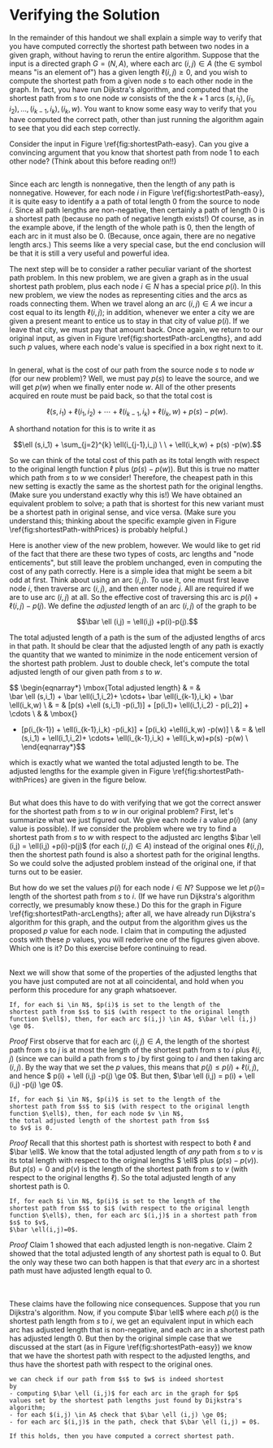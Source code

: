 # Verifying the Solution

In the remainder of this handout we shall explain a simple way to verify
that you have computed correctly the shortest path between two
nodes in a given graph, without having to rerun the entire algorithm. 
Suppose that the input is a directed graph 
$G=(N,A)$, where each arc $(i,j) \in A$ 
(the $\in$ symbol means "is an element of") 
has a given length $\ell (i,j) \ge 0$,
and you wish to compute the shortest path from a given node $s$ to each 
other node in the graph. In fact, you have run Dijkstra's algorithm,
and computed that the shortest path from $s$ to one node $w$ consists
of the the $k+1$ arcs $(s,i_1), (i_1,i_2), \ldots, (i_{k-1},i_k), (i_k,w)$.
You want to know some easy way to verify that you have computed the correct
path, other than just running the algorithm again to see that you did
each step correctly.

Consider the input in Figure \ref{fig:shortestPath-easy}. Can you give a convincing argument
that you know that shortest path from node 1 to each other node?
(Think about this before reading on!!)


```{attention} Figure: An easy shortest path input should be here
```

Since each arc length is nonnegative,
then the length of any path is nonnegative. 
However, for each node $i$ in Figure \ref{fig:shortestPath-easy}, it 
is quite easy to identify a
a path of total length 0 from the source to node $i$.
Since all path lengths are non-negative, then certainly a path of length
0 is a shortest path (because no
path of negative length exists!) Of course, as in the example
above, if the length of the whole path is 0, then the length of each arc 
in it must also be 0. (Because, once again, there are no negative length
arcs.)
This seems like a very special case, but the end conclusion 
will be that it is still a very useful and powerful idea.

The next step will be to consider a rather peculiar variant of the
shortest path problem. In this new problem, we are given a graph as
in the usual shortest path problem, plus each node $i \in N$ has a special 
price $p(i)$. In this new problem, we view the nodes as representing
cities and the arcs as roads connecting them. When we travel along
an arc $(i,j) \in A$ we incur a cost equal to its length $\ell (i,j)$;
in addition, whenever we enter a city we are given a present meant
to entice us to stay in that city of value $p(i)$. If we leave that
city, we must pay that amount back. Once again, we return to our
original input, as given in Figure \ref{fig:shortestPath-arcLengths}, and add such
$p$ values, where each node's value is specified in a box right next to it.

```{attention} Figure: A graph with node enticements should be here
```

In general, what is the cost of our path from the source
node $s$ to node $w$ (for our new problem)? 
Well, we must
pay $p(s)$ to leave the source, and we will get $p(w)$ when we finally
enter node $w$. All of the other presents acquired en route must be
paid back, so that the total cost is 

$$\ell (s,i_1) + \ell(i_1,i_2)+ \cdots+ \ell(i_{k-1},i_k) + \ell(i_k,w)+p(s)
-p(w).$$

A shorthand notation for this is to write it as

$$\ell (s,i_1) + \sum_{j=2}^{k} \ell(i_{j-1},i_j) \ \ + \ell(i_k,w) + p(s)
-p(w).$$

So we can think of the total cost of this path as its total length
with respect to the original length function $\ell$ plus $(p(s)-p(w))$.
But this is true no matter which path from $s$ to $w$ we consider!
Therefore, the cheapest path in this new setting is exactly the same as
the shortest path for the original lengths. (Make sure you understand
exactly why this is!) We have obtained an equivalent problem to solve;
a path that is shortest for this new variant must be a shortest path
in original sense, and vice versa.
(Make sure you understand this; thinking about the specific example
given in Figure \ref{fig:shortestPath-withPrices} is probably helpful.)

Here is another view of the new problem, however. 
We would like to get rid of the fact that there are these two types of
costs, arc lengths and "node enticements", but still leave the problem
unchanged, even in computing the
cost of any path correctly. Here is a simple idea that might be seem
a bit odd at first. Think about using an arc $(i,j)$. To use it, one
must first leave node $i$, then traverse arc $(i,j)$, and then enter
node $j$. All are required if we are to use arc $(i,j)$ at all.
So the effective cost of traversing this arc is $p(i)+\ell(i,j)-p(j)$.
We define the *adjusted* length of an arc $(i,j)$ of the graph 
to be

$$\bar \ell (i,j) = \ell(i,j) +p(i)-p(j).$$

The total adjusted length of a path is the sum of the adjusted lengths
of arcs in that path. It should be clear that the adjusted length of
any path is exactly the quantity that we wanted to minimize in the node
enticement version of the shortest path problem. Just to double check,
let's compute the total adjusted length of our given path from $s$ to $w$.

$$
\begin{eqnarray*}
\mbox{Total adjusted length} & = &  
\bar \ell (s,i_1) + \bar \ell(i_1,i_2)+ \cdots+ \bar \ell(i_{k-1},i_k) + \bar 
\ell(i_k,w) \\
& = &
[p(s) +\ell (s,i_1) -p(i_1)] + [p(i_1)+ \ell(i_1,i_2) - p(i_2)] + \cdots
\\ & & 
\mbox{}
+ [p(i_{k-1}) + \ell(i_{k-1},i_k) -p(i_k)] + [p(i_k) +\ell(i_k,w) -p(w)] \\
& = & 
\ell (s,i_1) + \ell(i_1,i_2)+ \cdots+ \ell(i_{k-1},i_k) + \ell(i_k,w)+p(s)
-p(w) \\
\end{eqnarray*}$$

which is exactly what we wanted the total adjusted length to be.
The adjusted lengths for the example given in Figure \ref{fig:shortestPath-withPrices}
are given in the figure below.

```{attention} Figure: A graph with adjusted arc lengths should be here
```

But what does this have to do with verifying that we got the correct
answer for the shortest path from $s$ to $w$ in our original problem?
First, let's summarize what we just figured out. 
We give each node $i$ a value $p(i)$ (any value is possible).
If we consider the problem where we try to find a shortest
path from $s$ to $w$ with respect to the adjusted arc lengths $\bar \ell
(i,j) = \ell(i,j) +p(i)-p(j)$ (for each $(i,j) \in A$)
instead of the original ones $\ell(i,j)$, then the shortest path found
is also a shortest path for the original lengths.
So we could solve the adjusted problem instead of the original one, if
that turns out to be easier.

But how do we set the values $p(i)$ for each node $i \in N$? Suppose
we let $p(i)=$ length of the shortest path from $s$ to $i$. (If we
have run Dijkstra's algorithm correctly, we presumably know these.)
Do this for the graph in Figure \ref{fig:shortestPath-arcLengths}; after all, we
have already run Dijkstra's algorithm for this graph, and the output
from the algorithm gives us the proposed $p$ value for each node.
I claim that in computing the adjusted costs with these $p$ values,
you will rederive one of the figures given above. Which one is it?
Do this exercise before continuing to read. 

\
Next we will show that some of the properties of the adjusted lengths
that you have just computed are not at all coincidental, and hold
when you perform this procedure for any graph whatsoever.

```{admonition} Claim 1
If, for each $i \in N$, $p(i)$ is set to the length of the
shortest path from $s$ to $i$ (with respect to the original length
function $\ell$), then, for each arc $(i,j) \in A$, $\bar \ell (i,j) \ge 0$.
```

*Proof*  First observe that for each arc $(i,j) \in A$,
the length of the shortest path from $s$ to $j$ is at most the length
of the shortest path from $s$ to $i$ plus $\ell(i,j)$ (since we can
build a path from $s$ to $j$ by first going to $i$ and then taking arc
$(i,j)$. By the way that we set the $p$ values, this means that
$p(j) \le p(i) + \ell (i,j)$, and hence $ p(i) + \ell (i,j) -p(j) \ge 0$.
But then, $\bar \ell (i,j) =  p(i) + \ell (i,j) -p(j) \ge 0$. 

```{admonition} Claim 2
If, for each $i \in N$, $p(i)$ is set to the length of the
shortest path from $s$ to $i$ (with respect to the original length
function $\ell$), then, for each node $v \in N$,
the total adjusted length of the shortest path from $s$
to $v$ is 0.
```

*Proof*  Recall that this shortest path is shortest with respect to
both $\ell$ and $\bar \ell$.
We know that the total adjusted length of *any* path from $s$ to $v$ is
its total length with respect to the original lengths $ \ell$ plus
$(p(s)-p(v))$. But $p(s)=0$ and $p(v)$ is the length of the shortest
path from $s$ to $v$ (with respect to the original lengths
$\ell$). So the total adjusted length of any shortest path is 0. 

```{admonition} Claim 3
If, for each $i \in N$, $p(i)$ is set to the length of the
shortest path from $s$ to $i$ (with respect to the original length
function $\ell$), then, for each arc $(i,j)$ in a shortest path from $s$ to $v$,
$\bar \ell(i,j)=0$.
```

*Proof*  Claim 1 showed that each adjusted length is non-negative.
Claim 2 showed that the total adjusted length of any shortest path
is equal to 0. But the only way these two can both happen is that
that *every* arc in a shortest path must have adjusted length equal
to 0. 

\
\
These claims have the following nice consequences. Suppose that
you run Dijkstra's algorithm. Now, if you compute $\bar \ell$ where
each $p(i)$ is the shortest path length from $s$ to $i$,
we get an equivalent input in which each arc has adjusted
length that is non-negative, and each arc in a shortest path has
adjusted length 0. But then by the original simple case that we discussed
at the start (as in Figure \ref{fig:shortestPath-easy})
we know that we have the shortest path with respect to the
adjusted lengths, and thus have the shortest path with respect to
the original ones.

```{admonition} To summarize:
we can check if our path from $s$ to $w$ is indeed shortest
by
- computing $\bar \ell (i,j)$ for each arc in the graph for $p$
values set by the shortest path lengths just found by Dijkstra's algorithm;
- for each $(i,j) \in A$ check that $\bar \ell (i,j) \ge 0$;
- for each arc $(i,j)$ in the path, check that $\bar \ell (i,j) = 0$.

If this holds, then you have computed a correct shortest path. 
```